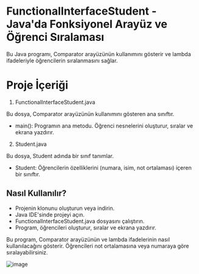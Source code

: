 # FunctionalInterfaceStudent - Java'da Fonksiyonel Arayüz ve Öğrenci Sıralaması
Bu Java programı, Comparator arayüzünün kullanımını gösterir ve lambda ifadeleriyle öğrencilerin sıralanmasını sağlar.

# Proje İçeriği
1. FunctionalInterfaceStudent.java

Bu dosya, Comparator arayüzünün kullanımını gösteren ana sınıftır.
- main(): Programın ana metodu. Öğrenci nesnelerini oluşturur, sıralar ve ekrana yazdırır.

2. Student.java

Bu dosya, Student adında bir sınıf tanımlar.
- Student: Öğrencilerin özelliklerini (numara, isim, not ortalaması) içeren bir sınıftır.

## Nasıl Kullanılır?
- Projenin klonunu oluşturun veya indirin.
- Java IDE'sinde projeyi açın.
- FunctionalInterfaceStudent.java dosyasını çalıştırın.
- Program, öğrencileri oluşturur, sıralar ve ekrana yazdırır.

Bu program, Comparator arayüzünün ve lambda ifadelerinin nasıl kullanılacağını gösterir. Öğrencileri not ortalamasına veya numaraya göre sıralayabilirsiniz.



![image](https://github.com/esmanur-karatas/NewWithJava8/assets/83882274/a0ac1b0b-4554-451d-8288-c191d88b9d02)
